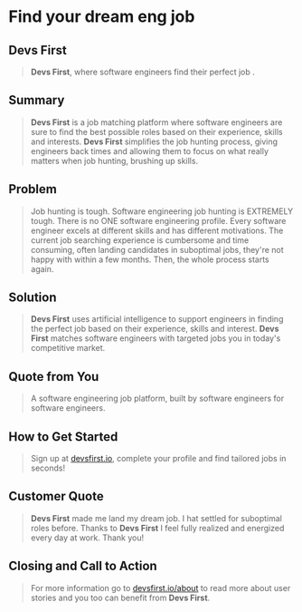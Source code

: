 # Find your dream eng job #

<!--
> This material was originally posted [here](http://www.quora.com/What-is-Amazons-approach-to-product-development-and-product-management). It is reproduced here for posterities sake.

There is an approach called "working backwards" that is widely used at Amazon. They work backwards from the customer, rather than starting with an idea for a product and trying to bolt customers onto it. While working backwards can be applied to any specific product decision, using this approach is especially important when developing new products or features.

For new initiatives a product manager typically starts by writing an internal press release announcing the finished product. The target audience for the press release is the new/updated product's customers, which can be retail customers or internal users of a tool or technology. Internal press releases are centered around the customer problem, how current solutions (internal or external) fail, and how the new product will blow away existing solutions.

If the benefits listed don't sound very interesting or exciting to customers, then perhaps they're not (and shouldn't be built). Instead, the product manager should keep iterating on the press release until they've come up with benefits that actually sound like benefits. Iterating on a press release is a lot less expensive than iterating on the product itself (and quicker!).

If the press release is more than a page and a half, it is probably too long. Keep it simple. 3-4 sentences for most paragraphs. Cut out the fat. Don't make it into a spec. You can accompany the press release with a FAQ that answers all of the other business or execution questions so the press release can stay focused on what the customer gets. My rule of thumb is that if the press release is hard to write, then the product is probably going to suck. Keep working at it until the outline for each paragraph flows.

Oh, and I also like to write press-releases in what I call "Oprah-speak" for mainstream consumer products. Imagine you're sitting on Oprah's couch and have just explained the product to her, and then you listen as she explains it to her audience. That's "Oprah-speak", not "Geek-speak".

Once the project moves into development, the press release can be used as a touchstone; a guiding light. The product team can ask themselves, "Are we building what is in the press release?" If they find they're spending time building things that aren't in the press release (overbuilding), they need to ask themselves why. This keeps product development focused on achieving the customer benefits and not building extraneous stuff that takes longer to build, takes resources to maintain, and doesn't provide real customer benefit (at least not enough to warrant inclusion in the press release).
 -->

## Devs First ##
  > __Devs First__, where software engineers find their perfect job .
  <!-- Name the product in a way the reader (i.e. your target customers) will understand. -->

<!-- ## Sub-Heading ## -->
  <!-- Describe who the market for the product is and what benefit they get. One sentence only underneath the title. -->

## Summary ##
  > __Devs First__ is a job matching platform where software engineers are sure to find the best possible roles based on their experience, skills and interests. __Devs First__ simplifies the job hunting process, giving engineers back times and allowing them to focus on what really matters when job hunting, brushing up skills.

  <!-- Give a summary of the product and the benefit. Assume the reader will not read anything else so make this paragraph good. -->

## Problem ##
  > Job hunting is tough. Software engineering job hunting is EXTREMELY tough. There is no ONE software engineering profile. Every software engineer excels at different skills and has different motivations.
  > The current job searching experience is cumbersome and time consuming, often landing candidates in suboptimal jobs, they're not happy with within a few months. Then, the whole process starts again.


## Solution ##
  > __Devs First__ uses artificial intelligence to support engineers in finding the perfect job based on their experience, skills and interest. __Devs First__ matches software engineers with targeted jobs you in today's competitive market.

## Quote from You ##
  > A software engineering job platform, built by software engineers for software engineers.

## How to Get Started ##
  > Sign up at [devsfirst.io](devsfirst.io), complete your profile and find tailored jobs in seconds!

## Customer Quote ##
  > __Devs First__ made me land my dream job. I hat settled for suboptimal roles before. Thanks to __Devs First__ I feel fully realized and energized every day at work. Thank you!

## Closing and Call to Action ##
  > For more information go to [devsfirst.io/about](devsfirst.io/about) to read more about user stories and you too can benefit from __Devs First__.
